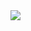 <img src="https://wakatime.com/share/@947727b2-12b3-4256-a066-7aaf72996c6e/08aefc61-3f63-4fee-a563-bfa1a3723469.svg"> 
